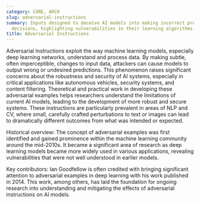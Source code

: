 ```yaml
---
category: CORE, ARCH
slug: adversarial-instructions
summary: Inputs designed to deceive AI models into making incorrect predictions or
  decisions, highlighting vulnerabilities in their learning algorithms.
title: Adversarial Instructions
---
```


Adversarial Instructions exploit the way machine learning models, especially deep learning networks, understand and process data. By making subtle, often imperceptible, changes to input data, attackers can cause models to output wrong or undesired predictions. This phenomenon raises significant concerns about the robustness and security of AI systems, especially in critical applications like autonomous vehicles, security systems, and content filtering. Theoretical and practical work in developing these adversarial examples helps researchers understand the limitations of current AI models, leading to the development of more robust and secure systems. These instructions are particularly prevalent in areas of NLP and CV, where small, carefully crafted perturbations to text or images can lead to dramatically different outcomes from what was intended or expected.

Historical overview: The concept of adversarial examples was first identified and gained prominence within the machine learning community around the mid-2010s. It became a significant area of research as deep learning models became more widely used in various applications, revealing vulnerabilities that were not well understood in earlier models.

Key contributors: Ian Goodfellow is often credited with bringing significant attention to adversarial examples in deep learning with his work published in 2014. This work, among others, has laid the foundation for ongoing research into understanding and mitigating the effects of adversarial instructions on AI models.